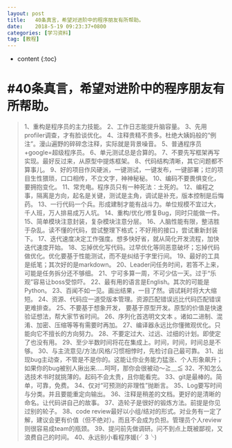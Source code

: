 ```yaml
---
layout: post
title:   40条真言，希望对进阶中的程序朋友有所帮助。
date:    2018-5-19 09:23:37+0800
categories: [学习资料] 
tag: [教程] 
---
```


* content
{:toc}


#40条真言，希望对进阶中的程序朋友有所帮助。
===============

>1、重构是程序员的主力技能。
>2、工作日志能提升脑容量。
>3、先用profiler调查，才有脸谈优化。
>4、注释贵精不贵多。杜绝大姨妈般的“例注”。漫山遍野的碎碎念注释，实际就是背景噪音。
>5、普通程序员+google=超级程序员。
>6、单元测试总是合算的。
>7、不要先写框架再写实现。最好反过来，从原型中提炼框架。
>8、代码结构清晰，其它问题都不算事儿。
>9、好的项目作风硬派，一键测试，一键发布，一键部署；烂的项目生性猥琐，口口相传，不立文字，神神秘秘。
>10、编码不要畏惧变化，要拥抱变化。
>11、常充电。程序员只有一种死法：土死的。
>12、编程之事，隔离是方向，起名是关键，测试是主角，调试是补充，版本控制是后悔药。
>13、一行代码一个兵。形成建制才能有战斗力。单位规模不宜过大，千人班，万人排易成万人坑。
>14、重构/优化/修复Bug，同时只能做一件。
>15、简单模块注意封装，复杂模块注意分层。
>16、人脑性能有限，整洁胜于杂乱。读不懂的代码，尝试整理下格式；不好用的接口，尝试重新封装下。
>17、迭代速度决定工作强度。想多快好省，就从简化开发流程，加快迭代速度开始。
>18、忘掉优化写代码。过早优化等同恶意破坏；忘掉代码做优化。优化要基于性能测试，而不是纠结于字里行间。
>19、最好的工具是纸笔；其次好的是markdown。
>20、Leader问任务时间，若答不上来，可能是任务拆分还不够细。
>21、宁可多算一周，不可少估一天。过于“乐观”容易让boss受惊吓。
>22、最有用的语言是English。其次的可能是Python。
>23、百闻不如一见。画出结果，一目了然。调试耗时将大大缩短。
>24、资源、代码应一道受版本管理。资源匹配错误远比代码匹配错误更难排查。
>25、不要基于想象开发， 要基于原型开发。原型的价值是快速验证想法，帮大家节省时间。
>26、序列化首选明文文本 。诸如二进制、混淆、加密、压缩等等有需要时再加。
>27、编译器永远比你懂微观优化。只能向它不擅长的方向努力。
>28、不要定过大、过远、过细的计划。即使定了也没有用。
>29、至少半数时间将花在集成上。时间，时间，时间总是不够。
>30、与主流意见/方法/风格/习惯相悖时，先检讨自己最可靠。
>31、出现bug主动查，不管是不是你的。这能让你业务能力猛涨、个人形象飙升；如果你的bug被别人揪出来…..呵呵，那你会很被动～≧﹏≦
>32、不知怎么选技术书时就挑薄的。起码不会太贵，且你能看完。
>33、git是最棒的。简单，可靠，免费。
>34、仅对“可预测的非理性”抛断言。
>35、Log要写时间与分类。并且要能重定向输出。
>36、注释是稍差的文档。更好的是清晰的命名。让代码讲自己的故事。
>37、造轮子是很好的锻炼方法。前提是你见过别的轮子。
>38、code review最好以小组/结对的形式。对业务有一定了解，建议会更有价值（但不绝对）。而且不会成为负担。管理员个人review则很容易成team的瓶颈。
>39、提问前先做调研。问不到点上既被鄙视，又浪费自己的时间。
>40、永远别小看程序媛(╯3╰)